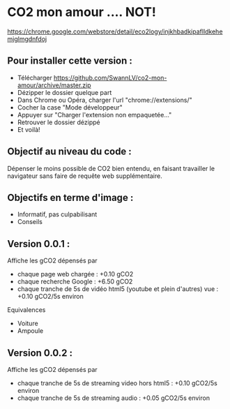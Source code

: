 # CO2 mon amour .... NOT! 

https://chrome.google.com/webstore/detail/eco2logy/injkhbadkipaflldkehemjglmgdnfdoj

## Pour installer cette version :
- Télécharger https://github.com/SwannLV/co2-mon-amour/archive/master.zip
- Dézipper le dossier quelque part
- Dans Chrome ou Opéra, charger l'url "chrome://extensions/"
- Cocher la case "Mode développeur"
- Appuyer sur "Charger l'extension non empaquetée..."
- Retrouver le dossier dézippé
- Et voilà!


## Objectif au niveau du code :
Dépenser le moins possible de CO2 bien entendu, en faisant travailler le navigateur sans faire de requête web supplémentaire.


## Objectifs en terme d'image :
- Informatif, pas culpabilisant
- Conseils


## Version 0.0.1 :
Affiche les gCO2 dépensés par
- chaque page web chargée : +0.10 gCO2
- chaque recherche Google : +6.50 gCO2
- chaque tranche de 5s de vidéo html5 (youtube et plein d'autres) vue : +0.10 gCO2/5s environ

Equivalences
- Voiture
- Ampoule


## Version 0.0.2 :
Affiche les gCO2 dépensés par
- chaque tranche de 5s de streaming video hors html5 : +0.10 gCO2/5s environ
- chaque tranche de 5s de streaming audio : +0.05 gCO2/5s environ

